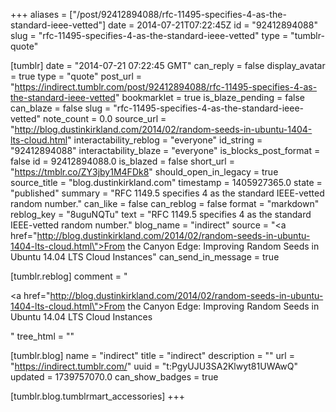 +++
aliases = ["/post/92412894088/rfc-11495-specifies-4-as-the-standard-ieee-vetted"]
date = 2014-07-21T07:22:45Z
id = "92412894088"
slug = "rfc-11495-specifies-4-as-the-standard-ieee-vetted"
type = "tumblr-quote"

[tumblr]
date = "2014-07-21 07:22:45 GMT"
can_reply = false
display_avatar = true
type = "quote"
post_url = "https://indirect.tumblr.com/post/92412894088/rfc-11495-specifies-4-as-the-standard-ieee-vetted"
bookmarklet = true
is_blaze_pending = false
can_blaze = false
slug = "rfc-11495-specifies-4-as-the-standard-ieee-vetted"
note_count = 0.0
source_url = "http://blog.dustinkirkland.com/2014/02/random-seeds-in-ubuntu-1404-lts-cloud.html"
interactability_reblog = "everyone"
id_string = "92412894088"
interactability_blaze = "everyone"
is_blocks_post_format = false
id = 92412894088.0
is_blazed = false
short_url = "https://tmblr.co/ZY3jby1M4FDk8"
should_open_in_legacy = true
source_title = "blog.dustinkirkland.com"
timestamp = 1405927365.0
state = "published"
summary = "RFC 1149.5 specifies 4 as the standard IEEE-vetted random number."
can_like = false
can_reblog = false
format = "markdown"
reblog_key = "8uguNQTu"
text = "RFC 1149.5 specifies 4 as the standard IEEE-vetted random number."
blog_name = "indirect"
source = "<a href=\"http://blog.dustinkirkland.com/2014/02/random-seeds-in-ubuntu-1404-lts-cloud.html\">From the Canyon Edge: Improving Random Seeds in Ubuntu 14.04 LTS Cloud Instances</a>"
can_send_in_message = true

[tumblr.reblog]
comment = "<p><a href=\"http://blog.dustinkirkland.com/2014/02/random-seeds-in-ubuntu-1404-lts-cloud.html\">From the Canyon Edge: Improving Random Seeds in Ubuntu 14.04 LTS Cloud Instances</a></p>"
tree_html = ""

[tumblr.blog]
name = "indirect"
title = "indirect"
description = ""
url = "https://indirect.tumblr.com/"
uuid = "t:PgyUJU3SA2Klwyt81UWAwQ"
updated = 1739757070.0
can_show_badges = true

[tumblr.blog.tumblrmart_accessories]
+++
